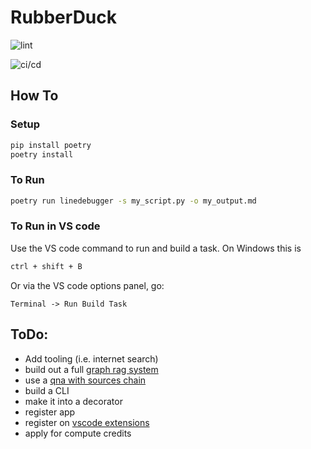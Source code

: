# RubberDuck


![lint](https://github.com/AEJaspan/LineDebugger/actions/workflows/pylint.yml/badge.svg)

![ci/cd](https://github.com/AEJaspan/LineDebugger/actions/workflows/python-app.yml/badge.svg)


## How To

### Setup

```bash
pip install poetry
poetry install
```

### To Run

```bash
poetry run linedebugger -s my_script.py -o my_output.md
```

### To Run in VS code

Use the VS code command to run and build a task. On Windows this is

```bash
ctrl + shift + B
```

Or via the VS code options panel, go:

```
Terminal -> Run Build Task
```

## ToDo:

* Add tooling (i.e. internet search)
* build out a full [graph rag system](https://cookbook.openai.com/examples/rag_with_graph_db)
* use a [qna with sources chain](https://python.langchain.com/api_reference/langchain/chains/langchain.chains.qa_with_sources.retrieval.RetrievalQAWithSourcesChain.html)
* build a CLI
* make it into a decorator
* register app
* register on [vscode extensions](https://code.visualstudio.com/api/ux-guidelines/overview)
* apply for compute credits
